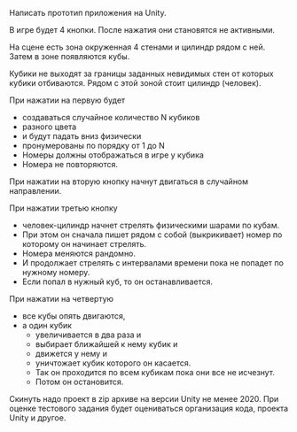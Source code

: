 Написать прототип приложения на Unity.

В игре будет 4 кнопки. После нажатия они становятся не активными.

На сцене есть зона окруженная 4 стенами и цилиндр рядом с ней. Затем в зоне появляются кубы.

Кубики не выходят за границы заданных невидимых стен от которых кубики отбиваются. Рядом с этой зоной стоит цилиндр (человек).

При нажатии на первую будет 
- создаваться случайное количество N кубиков 
- разного цвета 
- и будут падать вниз физически
- пронумерованы по порядку от 1 до N
- Номеры должны отображаться в игре у кубика
- Номера не повторяются.

При нажатии на вторую кнопку начнут двигаться в случайном направлении. 

При нажатии третью кнопку 
- человек-цилиндр начнет стрелять физическими шарами по кубам. 
- При этом он сначала пишет рядом с собой (выкрикивает) номер по которому он начинает стрелять. 
- Номера меняются рандомно. 
- И продолжает стрелять с интервалами времени пока не попадет по нужному номеру. 
- Если попал в нужный куб, то он останавливается. 
 
При нажатии на четвертую
- все кубы опять двигаются, 
- а один кубик 
	- увеличивается в два раза и 
	- выбирает ближайшей к нему кубик и 
	- движется у нему и 
	- уничтожает кубик которого он касается. 
	- Так он проходится по всем кубикам пока они все не исчезнут. 
	- Потом он остановится.

Скинуть надо проект в zip архиве на версии Unity не менее 2020.
При оценке тестового задания будет оцениваться организация кода, проекта Unity и другое.